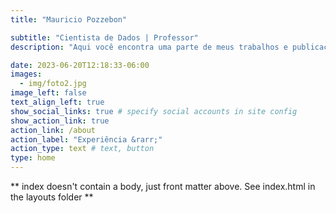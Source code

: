 ```yaml
---
title: "Mauricio Pozzebon"

subtitle: "Cientista de Dados | Professor"
description: "Aqui você encontra uma parte de meus trabalhos e publicações que venho desenvolvendo ao longo dessa jornada em ciência de dados e docência no ensino superior &#x1F4BB;"

date: 2023-06-20T12:18:33-06:00
images:
  - img/foto2.jpg
image_left: false
text_align_left: true
show_social_links: true # specify social accounts in site config
show_action_link: true
action_link: /about
action_label: "Experiência &rarr;"
action_type: text # text, button
type: home
---
```


** index doesn't contain a body, just front matter above.
See index.html in the layouts folder **
